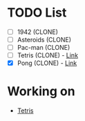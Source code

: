 # TODO List
- [ ] 1942 (CLONE)
- [ ] Asteroids (CLONE)
- [ ] Pac-man (CLONE)
- [ ] Tetris (CLONE) - [Link](https://github.com/ViniciusChrisosthemos/Tetris)
- [X] Pong (CLONE) - [Link](https://github.com/ViniciusChrisosthemos/Pong)

# Working on
- [Tetris](https://github.com/ViniciusChrisosthemos/Tetris)
